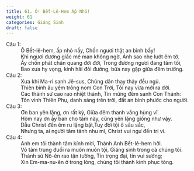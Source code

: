 ```yaml
---
title: 61. Ô! Bết-Lê-Hem Ấp Nhỏ!
weight: 61
categories: Giáng Sinh
draft: false
---
```

<dl><dt>Câu 1:</dt><dd data-verse="1">Ô Bết-lê-hem, ấp nhỏ nầy, Chốn ngươi thật an bình bấy! <br/>Khi ngươi đương giấc mê man không ngờ, Ánh sao nhẹ lướt êm tờ. <br/>Ấy chốn phát chân quang đời đời, Trong đường ngươi đang tăm tối, <br/>Bao xưa hy vọng, kinh hãi đôi đường, bữa nay gặp giữa đêm trường. </dd><dt>Câu 2:</dt><dd data-verse="2">Xưa khi Ma-ri sanh Jê-sus, Chúng dân thay thảy đều ngủ. <br/>Thiên binh âu yếm trông nom Con Trời, Tối nay vừa mới ra đời. <br/>Các thánh sứ cao rao nhiệt thành, Tin mừng đêm sanh Con Thánh: <br/>Tôn vinh Thiên Phụ, danh sáng trên trời, đất an bình phước cho người. </dd><dt>Câu 3:</dt><dd data-verse="3">Ơn ban yên lặng, ơn rất kỳ, Giữa đêm thanh vắng hùng vĩ. <br/>Hôm nay ơn ấy ban cho tâm này, cũng yên lặng giống như vậy. <br/>Dẫu Christ đến êm ru lặng bặt,Tuy đời tội ô sâu sắc, <br/>Nhưng ta, ai người tâm tánh nhu mì, Christ vui ngự đến trị vì. </dd><dt>Câu 4:</dt><dd data-verse="4">Anh em tôi thành tâm kính mời, Thánh Anh Bết-lê-hem hỡi. <br/>Vô tâm trung đuổi ra muôn muôn tội, Giáng sinh trong cả chúng tôi. <br/>Thánh sứ Nô-ên rao tận tường, Tin trọng đại, tin vui sướng; <br/>Xin Em-ma-nu-ên ở trong lòng, chúng tôi thành kính phục tòng. </dd></dl>
